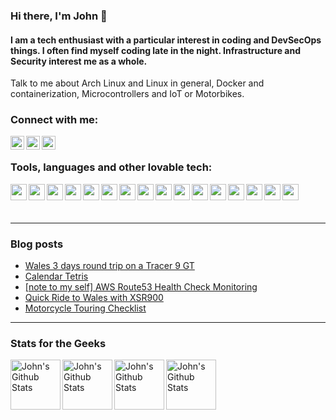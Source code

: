 
<p>

### Hi there, I'm  John  👋

#### I am a tech enthusiast with a particular interest in coding and DevSecOps things. I often find myself coding late in the night. Infrastructure and Security interest me as a whole.
Talk to me about Arch Linux and Linux in general, Docker and containerization, Microcontrollers and IoT or Motorbikes.

  
### Connect with me:
  
<a href="https://www.linkedin.com/in/johnstilia/r"> <img align="left" alt="stiliajohny | LinkedIn" width="22px" src="https://simpleicons.org/icons/linkedin.svg"/></a>
<a href="mailto:john.stilia@iusearchbtw.blog"><img align="left" alt="stiliajohny | Gmail" width="22px" src="https://simpleicons.org/icons/gmail.svg"/></a>
<a href="https://join.slack.com/t/darkmamba/shared_invite/zt-uq11xbps-zIovONZDvfjSKPLyBQrnuA"><img align="left" alt="stiliajohny | Slack" width="22px" src="https://simpleicons.org/icons/slack.svg"/></a>
  
  

</p>
<p>
<br>

### Tools, languages and other lovable tech:

<img align="left" width="26px" src="https://simpleicons.org/icons/github.svg" /> 
<img align="left" width="26px" src="https://simpleicons.org/icons/gnubash.svg" />
<img align="left" width="26px" src="https://simpleicons.org/icons/archlinux.svg" />
<img align="left" width="26px" src="https://simpleicons.org/icons/vim.svg" />
<img align="left" width="26px" src="https://simpleicons.org/icons/tmux.svg" /> 
<img align="left" width="26px" src="https://simpleicons.org/icons/visualstudiocode.svg" />
<img align="left" width="26px" src="https://simpleicons.org/icons/python.svg" />
<img align="left" width="26px" src="https://simpleicons.org/icons/ansible.svg" /> 
<img align="left" width="26px" src="https://simpleicons.org/icons/prometheus.svg" />
<img align="left" width="26px" src="https://simpleicons.org/icons/grafana.svg" />
<img align="left" width="26px" src="https://simpleicons.org/icons/kibana.svg" />
<img align="left" width="26px" src="https://simpleicons.org/icons/elasticsearch.svg" /> 
<img align="left" width="26px" src="https://simpleicons.org/icons/kubernetes.svg" /> 
<img align="left" width="26px" src="https://simpleicons.org/icons/docker.svg" />
<img align="left" width="26px" src="https://simpleicons.org/icons/proxmox.svg" />
<img align="left" width="26px" src="https://simpleicons.org/icons/amazonaws.svg" />


</p>

<br>
<p>
<br>
  
---
  
### Blog posts
<!-- BLOG-POST-LIST:START -->
- [Wales 3 days round trip on a Tracer 9 GT](https://iusearchbtw.blog/2022/10/wales-tracer-9-gt/)
- [Calendar Tetris](https://iusearchbtw.blog/2022/10/tetris-calendar/)
- [[note to my self] AWS Route53 Health Check Monitoring](https://iusearchbtw.blog/2022/10/r53health-cwalert-sns/)
- [Quick Ride to Wales with XSR900](https://iusearchbtw.blog/2022/09/wales-quick-tour/)
- [Motorcycle Touring Checklist](https://iusearchbtw.blog/2022/09/moto-touring-checklist/)
<!-- BLOG-POST-LIST:END -->

---

### Stats for the Geeks 
  
<img align="left" alt="John's Github Stats" height=80 src="https://github-readme-stats.vercel.app/api/top-langs/?username=stiliajohny&layout=compact" /><img align="left" alt="John's Github Stats" height=80 src="https://github-readme-stats.vercel.app/api?username=stiliajohny&show_icons=true&hide_border=true" /><img align="left" alt="John's Github Stats" height=80 src="https://wakatime.com/share/@stiliajohny/6493ccfb-6900-428c-a36f-e1c64c0374b3.png" /><img align="left" alt="John's Github Stats" height=80 src="https://wakatime.com/share/@stiliajohny/fbc575e4-3ca8-408f-80c5-494103807e6f.png" />  
  </body>
</html>
